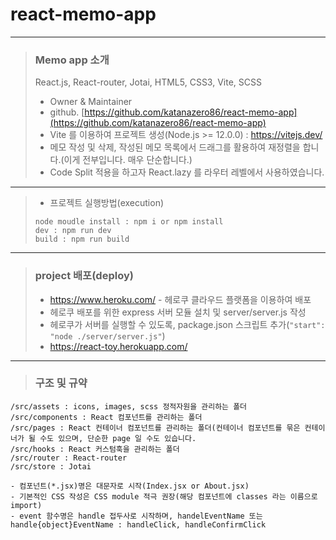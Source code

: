 # react-memo-app

---

> ### Memo app 소개 <br/>
> React.js, React-router, Jotai, HTML5, CSS3, Vite, SCSS
> - Owner & Maintainer
> - github. [https://github.com/katanazero86/react-memo-app](https://github.com/katanazero86/react-memo-app)
> - Vite 를 이용하여 프로젝트 생성(Node.js >= 12.0.0) : https://vitejs.dev/
> - 메모 작성 및 삭제, 작성된 메모 목록에서 드래그를 활용하여 재정렬을 합니다.(이게 전부입니다. 매우 단순합니다.)
> - Code Split 적용을 하고자 React.lazy 를 라우터 레벨에서 사용하였습니다.

---

> - 프로젝트 실행방법(execution)
> ```
> node moudle install : npm i or npm install
> dev : npm run dev
> build : npm run build
> ```

---

> ### project 배포(deploy) <br/>
> - https://www.heroku.com/ - 헤로쿠 클라우드 플랫폼을 이용하여 배포
> - 헤로쿠 배포를 위한 express 서버 모듈 설치 및 server/server.js 작성
> - 헤로쿠가 서버를 실행할 수 있도록, package.json 스크립트 추가(`"start": "node ./server/server.js"`)
> - https://react-toy.herokuapp.com/

---

> ### 구조 및 규약

```
/src/assets : icons, images, scss 정적자원을 관리하는 폴더
/src/components : React 컴포넌트를 관리하는 폴더
/src/pages : React 컨테이너 컴포넌트를 관리하는 폴더(컨테이너 컴포넌트를 묶은 컨테이너가 될 수도 있으며, 단순한 page 일 수도 있습니다.
/src/hooks : React 커스텀훅을 관리하는 폴더
/src/router : React-router
/src/store : Jotai

- 컴포넌트(*.jsx)명은 대문자로 시작(Index.jsx or About.jsx)
- 기본적인 CSS 작성은 CSS module 적극 권장(해당 컴포넌트에 classes 라는 이름으로 import)
- event 함수명은 handle 접두사로 시작하며, handelEventName 또는 handle{object}EventName : handleClick, handleConfirmClick

```
